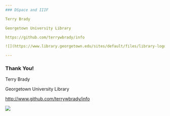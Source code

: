 ```yaml
---
### DSpace and IIIF

Terry Brady

Georgetown University Library

https://github.com/terrywbrady/info

![](https://www.library.georgetown.edu/sites/default/files/library-logo.png)

---
```

### Thank You!

Terry Brady

Georgetown University Library

http://www.github.com/terrywbrady/info

![](https://www.library.georgetown.edu/sites/default/files/library-logo.png)
